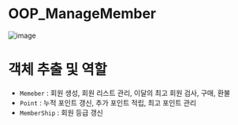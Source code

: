 # OOP_ManageMember

![image](https://github.com/wooyong99/OOP_ManageMember/assets/85385921/9687f29c-0211-427d-8b35-d03e328cf83b)

# 객체 추출 및 역할

- ```Memeber``` : 회원 생성, 회원 리스트 관리, 이달의 최고 회원 검사, 구매, 환불
- ```Point``` : 누적 포인트 갱신, 추가 포인트 적립, 최고 포인트 관리
- ```MemberShip``` : 회원 등급 갱신


